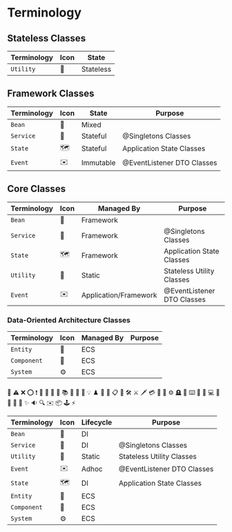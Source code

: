 # Terminology

## Stateless Classes

| Terminology | Icon      | State     |
|-------------|-----------|-----------|
| `Utility`   | :toolbox: | Stateless |

## Framework Classes

| Terminology | Icon            | State     | Purpose                    |
|-------------|-----------------|-----------|----------------------------|
| `Bean`      | :beans:         | Mixed     |                            |
| `Service`   | :brain:         | Stateful  | @Singletons Classes        |
| `State`     | :world_map:     | Stateful  | Application State Classes  |
| `Event`     | :envelope:      | Immutable | @EventListener DTO Classes |

## Core Classes

| Terminology | Icon            | Managed By            | Purpose                    |
|-------------|-----------------|-----------------------|----------------------------|
| `Bean`      | :beans:         | Framework             |                            |
| `Service`   | :brain:         | Framework             | @Singletons Classes        |
| `State`     | :world_map:     | Framework             | Application State Classes  |
| `Utility`   | :toolbox:       | Static                | Stateless Utility Classes  |
| `Event`     | :envelope:      | Application/Framework | @EventListener DTO Classes |

### Data-Oriented Architecture Classes

| Terminology | Icon                  | Managed By | Purpose |
|-------------|-----------------------|------------|---------|
| `Entity`    | :identification_card: | ECS        |         |
| `Component` | :jigsaw:              | ECS        |         |
| `System`    | :gear:                | ECS        |         |


### 
:dart:
:warning:
:x:
:o:
:heavy_exclamation_mark:
:link:
:art:
:beans:
:blue_book:
:books:
:bookmark_tabs:
:book:
:brain:
:bulb:
:chess_pawn:
:bust_in_silhouette:
:bubbles:
:clipboard:
:closed_book:
:hammer_and_wrench:
:crossed_swords:
:dagger:
:credit_card:
:european_castle:
:floppy_disk:
:gear:
:headstone:
:identification_card:
:keyboard:
:ledger:
:carrot:
:computer:
:jar:
:memo:
:pencil:
:scroll:
:sparkles:
:sound:
:mag:
:envelope:
:package:
:joystick:
:zap:


| Terminology | Icon                  | Lifecycle | Purpose                    |
|-------------|-----------------------|-----------|----------------------------|
| `Bean`      | :beans:               | DI        |                            |
| `Service`   | :brain:               | DI        | @Singletons Classes        |
| `Utility`   | :toolbox:             | Static    | Stateless Utility Classes  |
| `Event`     | :envelope:            | Adhoc     | @EventListener DTO Classes |
| `State`     | :world_map:           | DI        | Application State Classes  |
| `Entity`    | :identification_card: | ECS       |                            |
| `Component` | :jigsaw:              | ECS       |                            |
| `System`    | :gear:                | ECS       |                            |